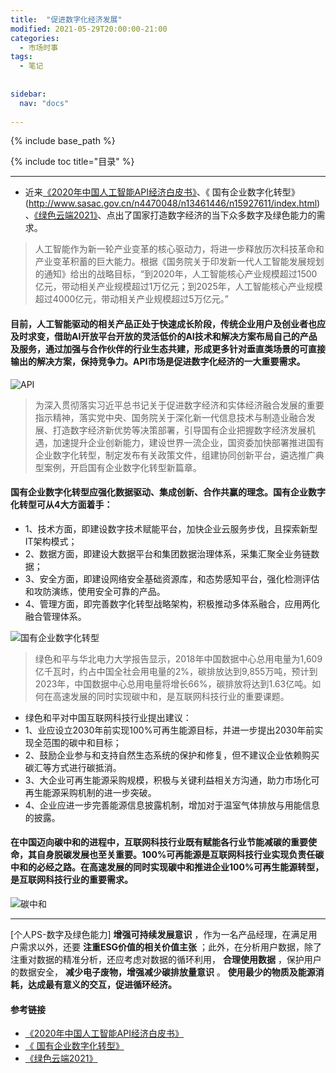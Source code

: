 ```yaml
---
title:  "促进数字化经济发展"
modified: 2021-05-29T20:00:00-21:00
categories: 
  - 市场时事
tags:
  - 笔记
  
  
sidebar:
  nav: "docs"
  
---
```


{% include base_path %}

{% include toc title="目录" %}


---
- 近来[《2020年中国人工智能API经济白皮书》](http://report.iresearch.cn/report_pdf.aspx?id=3670)、《 国有企业数字化转型》(http://www.sasac.gov.cn/n4470048/n13461446/n15927611/index.html)、[《绿色云端2021》](https://www.greenpeace.org.cn/cc-ranking-20210421/)、点出了国家打造数字经济的当下众多数字及绿色能力的需求。

> 人工智能作为新一轮产业变革的核心驱动力，将进一步释放历次科技革命和产业变革积蓄的巨大能力。根据《国务院关于印发新一代人工智能发展规划的通知》给出的战略目标，“到2020年，人工智能核心产业规模超过1500亿元，带动相关产业规模超过1万亿元；到2025年，人工智能核心产业规模超过4000亿元，带动相关产业规模超过5万亿元。”

#### 目前，人工智能驱动的相关产品正处于快速成长阶段，传统企业用户及创业者也应及时求变，借助AI开放平台开放的灵活低价的AI技术和解决方案布局自己的产品及服务，通过加强与合作伙伴的行业生态共建，形成更多针对垂直类场景的可直接输出的解决方案，保持竞争力。API市场是促进数字化经济的一大重要需求。

![API](https://i.loli.net/2021/05/29/pfxLcu16XgjUhYm.png)

> 为深入贯彻落实习近平总书记关于促进数字经济和实体经济融合发展的重要指示精神，落实党中央、国务院关于深化新一代信息技术与制造业融合发展、打造数字经济新优势等决策部署，引导国有企业把握数字经济发展机遇，加速提升企业创新能力，建设世界一流企业，国资委加快部署推进国有企业数字化转型，制定发布有关政策文件，组建协同创新平台，遴选推广典型案例，开启国有企业数字化转型新篇章。

#### 国有企业数字化转型应强化数据驱动、集成创新、合作共赢的理念。国有企业数字化转型可从4大方面着手：
- 1、技术方面，即建设数字技术赋能平台，加快企业云服务步伐，且探索新型IT架构模式；
- 2、数据方面，即建设大数据平台和集团数据治理体系，采集汇聚全业务链数据；
- 3、安全方面，即建设网络安全基础资源库，和态势感知平台，强化检测评估和攻防演练，使用安全可靠的产品。
- 4、管理方面，即完善数字化转型战略架构，积极推动多体系融合，应用两化融合管理体系。

![国有企业数字化转型](https://i.loli.net/2021/05/29/icz48TbmyJd1oXp.png)

> 绿色和平与华北电力大学报告显示，2018年中国数据中心总用电量为1,609亿千瓦时，约占中国全社会用电量的2%，碳排放达到9,855万吨，预计到2023年，中国数据中心总用电量将增长66%，碳排放将达到1.63亿吨。如何在高速发展的同时实现碳中和，是互联网科技行业的重要课题。

- 绿色和平对中国互联网科技行业提出建议：
- 1、业应设立2030年前实现100%可再生能源目标，并进一步提出2030年前实现全范围的碳中和目标；
- 2、鼓励企业参与和支持自然生态系统的保护和修复，但不建议企业依赖购买碳汇等方式进行碳抵消。
- 3、大企业可再生能源采购规模，积极与关键利益相关方沟通，助力市场化可再生能源采购机制的进一步突破。
- 4、企业应进一步完善能源信息披露机制，增加对于温室气体排放与用能信息的披露。

#### 在中国迈向碳中和的进程中，互联网科技行业既有赋能各行业节能减碳的重要使命，其自身脱碳发展也至关重要。100%可再能源是互联网科技行业实现负责任碳中和的必经之路。在高速发展的同时实现碳中和推进企业100%可再生能源转型，是互联网科技行业的重要需求。

![碳中和](https://i.loli.net/2021/05/29/IPOUW4vT8GLfZig.png)

---

[个人PS-数字及绿色能力] **增强可持续发展意识** ，作为一名产品经理，在满足用户需求以外，还要 **注重ESG价值的相关价值主张** ；此外，在分析用户数据，除了注重对数据的精准分析，还应考虑对数据的循环利用， **合理使用数据** ，保护用户的数据安全，  **减少电子废物，增强减少碳排放量意识** 。 **使用最少的物质及能源消耗，达成最有意义的交互，促进循环经济。** 

#### 参考链接
- [《2020年中国人工智能API经济白皮书》](http://report.iresearch.cn/report_pdf.aspx?id=3670)
- [《 国有企业数字化转型》](http://www.sasac.gov.cn/n4470048/n13461446/n15927611/index.html)
- [《绿色云端2021》](https://www.greenpeace.org.cn/cc-ranking-20210421/)